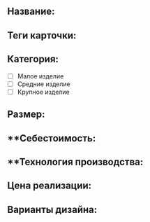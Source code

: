 ## **Название**:
## **Теги карточки:** 
## **Категория:** 
- [ ] Малое изделие 
- [ ] Средние изделие 
- [ ] Крупное изделие
## **Размер:**
## **Себестоимость:

## **Технология производства:

## **Цена реализации**:

## **Варианты дизайна:**
